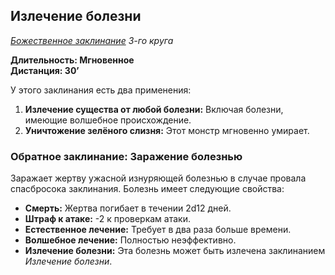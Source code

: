 ## Излечение болезни

*[Божественное заклинание](../divine.md) 3-го круга*

**Длительность: Мгновенное**  
**Дистанция: 30’**

У этого заклинания есть два применения:

1. **Излечение существа от любой болезни:** Включая болезни, имеющие волшебное происхождение.
2. **Уничтожение зелёного слизня:** Этот монстр мгновенно умирает.

### Обратное заклинание: Заражение болезнью

Заражает жертву ужасной изнуряющей болезнью в случае провала спасбросока заклинания. Болезнь имеет следующие свойства:

- **Смерть:** Жертва погибает в течении 2d12 дней.
- **Штраф к атаке:** -2 к проверкам атаки.
- **Естественное лечение:** Требует в два раза больше времени.
- **Волшебное лечение:** Полностью неэффективно.
- **Излечение болезни:** Эта болезнь может быть излечена заклинанием *Излечение болезни*.

